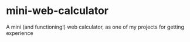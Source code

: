 # mini-web-calculator
A mini (and functioning!) web calculator, as one of my projects for getting experience
